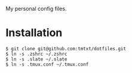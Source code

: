 My personal config files.

# Installation

```console
$ git clone git@github.com:tmtxt/dotfiles.git
$ ln -s .zshrc ~/.zshrc
$ ln -s .slate ~/.slate
$ ln -s .tmux.conf ~/.tmux.conf
```
